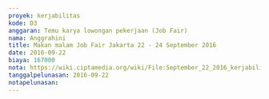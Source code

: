```yaml
---
proyek: kerjabilitas
kode: D3
anggaran: Temu karya lowongan pekerjaan (Job Fair)
nama: Anggrahini
title: Makan malam Job Fair Jakarta 22 - 24 September 2016
date: 2016-09-22
biaya: 167000
nota: https://wiki.ciptamedia.org/wiki/File:September_22_2016_kerjabilitas_D3_makan_malam_jobfair_jakarta_inok.jpg
tanggalpelunasan: 2016-09-22
notapelunasan:
---
```

